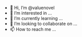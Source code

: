 - 👋 Hi, I’m @valuenovel
- 👀 I’m interested in ...
- 🌱 I’m currently learning ...
- 💞️ I’m looking to collaborate on ...
- 📫 How to reach me ...

<!---
valuenovel/valuenovel is a ✨ special ✨ repository because its `README.md` (this file) appears on your GitHub profile.
You can click the Preview link to take a look at your changes.
--->
